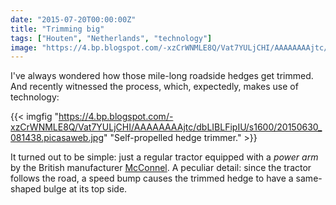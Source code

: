 ```yaml
---
date: "2015-07-20T00:00:00Z"
title: "Trimming big"
tags: ["Houten", "Netherlands", "technology"]
image: "https://4.bp.blogspot.com/-xzCrWNMLE8Q/Vat7YULjCHI/AAAAAAAAjtc/dbLIBLFipIU/s1600/20150630_081438.picasaweb.jpg"
---
```


I've always wondered how those mile-long roadside hedges get trimmed. And recently witnessed the process, which, expectedly, makes use of technology:

<!--more-->

{{< imgfig "https://4.bp.blogspot.com/-xzCrWNMLE8Q/Vat7YULjCHI/AAAAAAAAjtc/dbLIBLFipIU/s1600/20150630_081438.picasaweb.jpg" "Self-propelled hedge trimmer." >}}

It turned out to be simple: just a regular tractor equipped with a *power arm* by the British manufacturer [McConnel](http://www.mcconnel.com/). A peculiar detail: since the tractor follows the road, a speed bump causes the trimmed hedge to have a same-shaped bulge at its top side.
